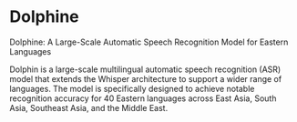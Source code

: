# Dolphine
Dolphine: A Large-Scale Automatic Speech Recognition Model for Eastern Languages

Dolphin is a large-scale multilingual automatic speech recognition (ASR) model that extends the Whisper architecture to support a wider range of languages. The model is specifically designed to achieve notable recognition accuracy for 40 Eastern languages across East Asia, South Asia, Southeast Asia, and the Middle East. 
